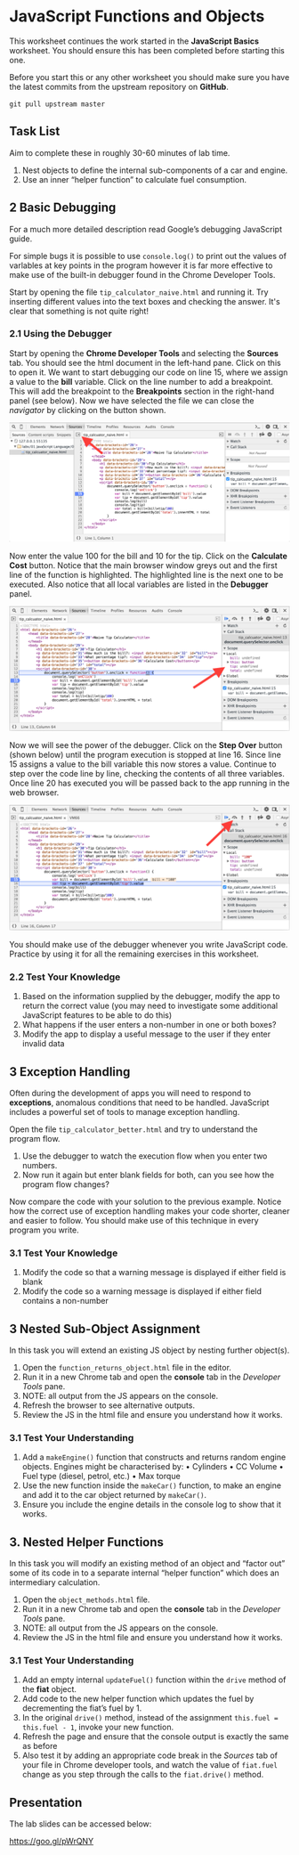 # JavaScript Functions and Objects

This worksheet continues the work started in the **JavaScript Basics** worksheet. You should ensure this has been completed before starting this one.

Before you start this or any other worksheet you should make sure you have the latest commits from the upstream repository on **GitHub**.
```
git pull upstream master
```

## Task List
Aim to complete these in roughly 30-60 minutes of lab time.

1. Nest objects to define the internal sub-components of a car and engine.
2. Use an inner “helper function” to calculate fuel consumption.

## 2 Basic Debugging

For a much more detailed description read Google’s debugging JavaScript guide.

For simple bugs it is possible to use `console.log()` to print out the values of varlables at key points in the program however it is far more effective to make use of the built-in debugger found in the Chrome Developer Tools.

Start by opening the file `tip_calculator_naive.html` and running it. Try inserting different values into the text boxes and checking the answer. It's clear that something is not quite right!

### 2.1 Using the Debugger

Start by opening the **Chrome Developer Tools** and selecting the **Sources** tab. You should see the html document in the left-hand pane. Click on this to open it. We want to start debugging our code on line 15, where we assign a value to the **bill** variable. Click on the line number to add a breakpoint. This will add the breakpoint to the **Breakpoints** section in the right-hand panel (see below). Now we have selected the file we can close the *navigator* by clicking on the button shown.

![Developer Tools](images/debugger.png)

Now enter the value 100 for the bill and 10 for the tip. Click on the **Calculate Cost** button. Notice that the main browser window greys out and the first line of the function is highlighted. The highlighted line is the next one to be executed. Also notice that all local variables are listed in the **Debugger** panel.

![Developer Tools](images/breakpoint.png)

Now we will see the power of the debugger. Click on the **Step Over** button (shown below) until the program execution is stopped at line 16. Since line 15 assigns a value to the bill variable this now stores a value. Continue to step over the code line by line, checking the contents of all three variables. Once line 20 has executed you will be passed back to the app running in the web browser.

![Developer Tools](images/step_over.png)

You should make use of the debugger whenever you write JavaScript code. Practice by using it for all the remaining exercises in this worksheet.

### 2.2 Test Your Knowledge

1. Based on the information supplied by the debugger, modify the app to return the correct value (you may need to investigate some additional JavaScript features to be able to do this)
2. What happens if the user enters a non-number in one or both boxes?
3. Modify the app to display a useful message to the user if they enter invalid data

## 3 Exception Handling

Often during the development of apps you will need to respond to **exceptions**, anomalous conditions that need to be handled. JavaScript includes a powerful set of tools to manage exception handling.

Open the file `tip_calculator_better.html` and try to understand the program flow.

1. Use the debugger to watch the execution flow when you enter two numbers.
2. Now run it again but enter blank fields for both, can you see how the program flow changes?

Now compare the code with your solution to the previous example. Notice how the correct use of exception handling makes your code shorter, cleaner and easier to follow. You should make use of this technique in every program you write.

### 3.1 Test Your Knowledge

1. Modify the code so that a warning message is displayed if either field is blank
2. Modify the code so a warning message is displayed if either field contains a non-number

## 3 Nested Sub-Object Assignment

In this task you will extend an existing JS object by nesting further object(s).

1. Open the `function_returns_object.html` file in the editor.
2. Run it in a new Chrome tab and open the **console** tab in the *Developer Tools* pane.
3. NOTE: all output from the JS appears on the console.
4. Refresh the browser to see alternative outputs.
5. Review the JS in the html file and ensure you understand how it works.

### 3.1 Test Your Understanding

1. Add a `makeEngine()` function that constructs and returns random engine objects. Engines might be characterised by:
• Cylinders
• CC Volume
• Fuel type (diesel, petrol, etc.)
• Max torque
2. Use the new function inside the `makeCar()` function, to make an engine and add it to the car object returned by `makeCar()`.
3. Ensure you include the engine details in the console log to show that it works.

## 3. Nested Helper Functions

In this task you will modify an existing method of an object and “factor out” some of its code in to a separate internal “helper function” which does an intermediary calculation.
1. Open the `object_methods.html` file.
2. Run it in a new Chrome tab and open the **console** tab in the *Developer Tools* pane.
3. NOTE: all output from the JS appears on the console.
4. Review the JS in the html file and ensure you understand how it works.

### 3.1 Test Your Understanding

1. Add an empty internal `updateFuel()` function within the `drive` method of the **fiat** object.
2. Add code to the new helper function which updates the fuel by decrementing the fiat’s fuel by 1.
3. In the original `drive()` method, instead of the assignment `this.fuel = this.fuel - 1`, invoke your new function.
4. Refresh the page and ensure that the console output is exactly the same as before
5. Also test it by adding an appropriate code break in the *Sources* tab of your file in Chrome developer tools, and watch the value of `fiat.fuel` change as you step through the calls to the `fiat.drive()` method.

## Presentation

The lab slides can be accessed below:

https://goo.gl/pWrQNY
